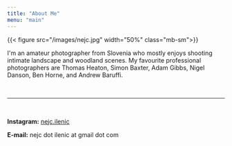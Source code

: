 ```yaml
---
title: "About Me"
menu: "main"
---
```


{{< figure src="/images/nejc.jpg" width="50%" class="mb-sm">}}

I'm an amateur photographer from Slovenia who mostly enjoys shooting intimate landscape and woodland scenes. My favourite professional photographers are Thomas Heaton, Simon Baxter, Adam Gibbs, Nigel Danson, Ben Horne, and Andrew Baruffi.

<br/>

---

<br/>

**Instagram:** <a href="https://www.instagram.com/nejc.ilenic" target="_blank">nejc.ilenic</a>

**E-mail:** nejc dot ilenic at gmail dot com
